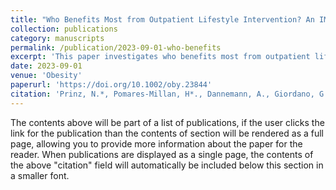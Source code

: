 ```yaml
---
title: "Who Benefits Most from Outpatient Lifestyle Intervention? An IMI-SOPHIA Study on Pediatric Individuals Living with Overweight and Obesity"
collection: publications
category: manuscripts
permalink: /publication/2023-09-01-who-benefits
excerpt: 'This paper investigates who benefits most from outpatient lifestyle interventions in pediatric individuals with overweight and obesity.'
date: 2023-09-01
venue: 'Obesity'
paperurl: 'https://doi.org/10.1002/oby.23844'
citation: 'Prinz, N.*, Pomares-Millan, H*., Dannemann, A., Giordano, G. N., Joisten, C., Körner, A., ... Lanzinger, S. (2023). &quot;Who Benefits Most from Outpatient Lifestyle Intervention? An IMI-SOPHIA Study on Pediatric Individuals Living with Overweight and Obesity.&quot; <i>Obesity</i>, 31(9), 2375–2385.'
---
```


The contents above will be part of a list of publications, if the user clicks the link for the publication than the contents of section will be rendered as a full page, allowing you to provide more information about the paper for the reader. When publications are displayed as a single page, the contents of the above "citation" field will automatically be included below this section in a smaller font.
